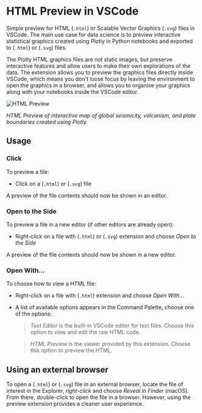 # HTML Preview in VSCode

Simple preview for HTML (`.html`) or Scalable Vector Graphics (`.svg`) files in VSCode. The main use case for data science is to preview interactive statistical graphics created using Plotly in Python notebooks and exported to (`.html`) or (`.svg`) files.

The Plotly HTML graphics files are not static images, but preserve interactive features and allow users to make their own explorations of the data. The extension allows you to preview the graphics files directly inside VSCode, which means you don't loose focus by leaving the environment to open the graphics in a browser, and allows you to organise your graphics along with your notebooks inside the VSCode editor.

![HTML Preview](https://www.analyticsignal.com/images/vscode-html-preview.png)

*HTML Preview of interactive map of global seismicity, volcanism, and plate boundaries created using Plotly.*

## Usage

### **Click**
To preview a file:

- Click on a (`.html`) or (`.svg`) file 

A preview of the file contents should now be shown in an editor.

### **Open to the Side** 

To preview a file in a new editor (if other editors are already open):

- Right-click on a file with (`.html`) or (`.svg`) extension and choose *Open to the Side*

A preview of the file contents should now be shown in a new editor.

### **Open With...**
To choose how to view a HTML file:

- Right-click on a file with (`.html`) extension and choose *Open With...*
- A list of available options appears in the Command Palette, choose one of the options:

    > *Text Editor* is the built-in VSCode editor for text files. Choose this option to view and edit the raw HTML code.

    > *HTML Preview* is the viewer provided by this extension. Choose this option to preview the HTML. 

## Using an external browser

To open a (`.html`) or (`.svg`) file in an external browser, locate the file of interest in the Explorer, *right-click* and choose *Reveal in Finder* (macOS). From there, double-click to open the file in a browser. However, using the preview extension provides a cleaner user experience.